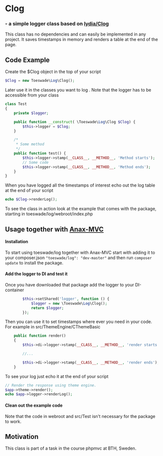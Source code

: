 # Clog 
### - a simple logger class based on [lydia/Clog](https://github.com/mosbth/lydia/blob/master/src/CLog/CLog.php)


This class has no dependencies and can easily be implemented in any project. It saves timestamps in memory and renders a table at the end of the page.

## Code Example

Create the $Clog object in the top of your script

```php
$Clog = new Toeswade\Log\Clog();
```

Later use it in the classes you want to log . Note that the logger has to be accessible from your class

```php
class Test 
{
	private $logger;

	public function __construct( \Toeswade\Log\Clog $Clog) {
		$this->logger = $Clog;
	}

	/*
	 * Some method
	 */
	public function test() {
		$this->logger->stamp(__CLASS__, __METHOD__, 'Method starts');
		// Some code
		$this->logger->stamp(__CLASS__, __METHOD__, 'Method ends');
	}
}
```

When you have logged all the timestamps of interest echo out the log table at the end of your script

```php
echo $Clog->renderLog();
```

To see the class in action look at the example that comes with the package, starting in toeswade/log/webroot/index.php

## Usage together with [Anax-MVC](https://github.com/mosbth/Anax-MVC)

#### Installation
To start using toeswade/log together with Anax-MVC start with adding it to your composer.json `"toeswade/log": "dev-master"` and then run `composer update` to install the package.

#### Add the logger to DI and test it
Once you have downloaded that package add the logger to your DI-container

```php
        $this->setShared('logger', function () {
            $logger = new \Toeswade\Log\Clog();
            return $logger;
        });
```

Then you can use it to set timestamps where ever you need in your code. For example in src/ThemeEngine/CThemeBasic

```php
    public function render()
    {
        $this->di->logger->stamp(__CLASS__, __METHOD__, 'render starts');

        //...

        $this->di->logger->stamp(__CLASS__, __METHOD__, 'render ends');
    }
```

To see your log just echo it at the end of your script 

```php
// Render the response using theme engine.
$app->theme->render();
echo $app->logger->renderLog();
```

#### Clean out the example code
Note that the code in webroot and src/Test isn't necessary for the package to work.


## Motivation

This class is part of a task in the course phpmvc at BTH, Sweden.


